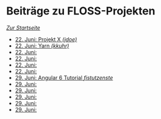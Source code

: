 Beiträge zu FLOSS-Projekten
===========================

*[Zur Startseite](./)*

- [22. Juni: Projekt X *(jdoe)*](#)
- [22. Juni: Yarn *(kkuhr)*](#)
- [22. Juni:](#)
- [22. Juni:](#)
- [22. Juni:](#)
- [22. Juni:](#)
- [29. Juni: Angular 6 Tutorial *fistutzenste*](#)
- [29. Juni:](#)
- [29. Juni:](#)
- [29. Juni:](#)
- [29. Juni:](#)
- [29. Juni:](#)
